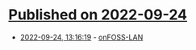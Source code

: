 # [Published on 2022-09-24](index.md)

* [2022-09-24, 13:16:19](https://lobste.rs/s/sfkuqo/onfoss_lan) - [onFOSS-LAN](https://onfoss.libregaming.org/host.html)
